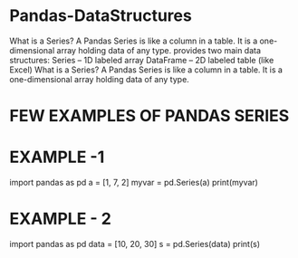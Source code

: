 # Pandas-DataStructures
What is a Series? A Pandas Series is like a column in a table.  It is a one-dimensional array holding data of any type.
provides two main data structures:
Series – 1D labeled array
DataFrame – 2D labeled table (like Excel)
What is a Series?
A Pandas Series is like a column in a table.
It is a one-dimensional array holding data of any type.
  # FEW EXAMPLES OF PANDAS SERIES  
# EXAMPLE -1
import pandas as pd
  a = [1, 7, 2]
  myvar = pd.Series(a)
print(myvar)

# EXAMPLE - 2
import pandas as pd
data = [10, 20, 30]
s = pd.Series(data)
print(s)

